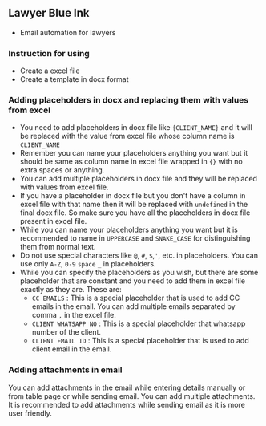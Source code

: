 ## Lawyer Blue Ink

- Email automation for lawyers

### Instruction for using

- Create a excel file
- Create a template in docx format

### Adding placeholders in docx and replacing them with values from excel

- You need to add placeholders in docx file like `{CLIENT_NAME}` and it will be replaced with the value from excel file whose column name is `CLIENT_NAME`
- Remember you can name your placeholders anything you want but it should be same as column name in excel file wrapped in `{}` with no extra spaces or anything.
- You can add multiple placeholders in docx file and they will be replaced with values from excel file.
- If you have a placeholder in docx file but you don't have a column in excel file with that name then it will be replaced with `undefined` in the final docx file. So make sure you have all the placeholders in docx file present in excel file.
- While you can name your placeholders anything you want but it is recommended to name in `UPPERCASE` and `SNAKE_CASE` for distinguishing them from normal text.
- Do not use special characters like `@`, `#`, `$`,`'`, etc. in placeholders. You can use only `A-Z`, `0-9` `space` `_` in placeholders.
- While you can specify the placeholders as you wish, but there are some placeholder that are constant and you need to add them in excel file exactly as they are. These are:
  - `CC EMAILS` : This is a special placeholder that is used to add CC emails in the email. You can add multiple emails separated by comma `,` in the excel file.
  - `CLIENT WHATSAPP NO` : This is a special placeholder that whatsapp number of the client.
  - `CLIENT EMAIL ID` : This is a special placeholder that is used to add client email in the email.

### Adding attachments in email

You can add attachments in the email while entering details manually or from table page or while sending email. You can add multiple attachments. It is recommended to add attachments while sending email as it is more user friendly.
